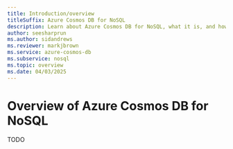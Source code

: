 ```yaml
---
title: Introduction/overview
titleSuffix: Azure Cosmos DB for NoSQL
description: Learn about Azure Cosmos DB for NoSQL, what it is, and how it can be used to build solutions for unstructured data.
author: seesharprun
ms.author: sidandrews
ms.reviewer: markjbrown
ms.service: azure-cosmos-db
ms.subservice: nosql
ms.topic: overview
ms.date: 04/03/2025
---
```


# Overview of Azure Cosmos DB for NoSQL

TODO